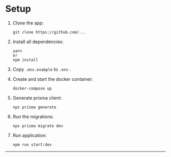 # Setup

<ol>
<li>
Clone the app:

```
git clone https://github.com/...
```
</li>

<li>
Install all dependencies:

```
yarn
or
npm install
```
</li>

<li> 

Copy `.env.example` to `.env` .
</li>

<li>
Create and start the docker container:

```
docker-compose up
```
</li>

<li>
Generate prisma client:

```
npx prisma generate
```
</li>

<li>
Run the migrations:

```
npx prisma migrate dev
```
</li>

<li>
Run application:

```
npm run start:dev

```
</li>
</ol>

---